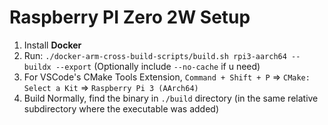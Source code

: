 # Raspberry PI Zero 2W Setup

1. Install **Docker**
2. Run: `./docker-arm-cross-build-scripts/build.sh rpi3-aarch64 --buildx --export` (Optionally include `--no-cache` if u need)
3. For VSCode's CMake Tools Extension, `Command + Shift + P` => `CMake: Select a Kit` => `Raspberry Pi 3 (AArch64)`
4. Build Normally, find the binary in `./build` directory (in the same relative subdirectory where the executable was added)